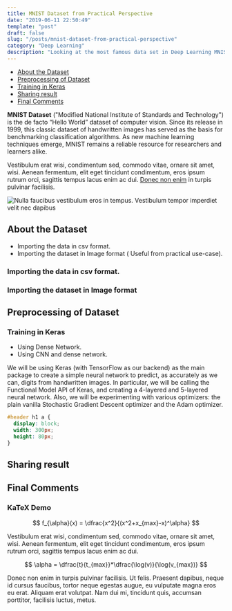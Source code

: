 ```yaml
---
title: MNIST Dataset from Practical Perspective
date: "2019-06-11 22:50:49"
template: "post"
draft: false
slug: "/posts/mnist-dataset-from-practical-perspective"
category: "Deep Learning"
description: "Looking at the most famous data set in Deep Learning MNIST Dataset from a practical perspective."
---
```


- [About the Dataset](#about-the-dataset)
- [Preprocessing of Dataset](#preprocessing-of-dataset)
- [Training in Keras](#training-in-keras)
- [Sharing result](#sharing-result)
- [Final Comments](#final-comments)


**MNIST Dataset** ("Modified National Institute of Standards and Technology") is the de facto “Hello World” dataset of computer vision. Since its release in 1999, this classic dataset of handwritten images has served as the basis for benchmarking classification algorithms. As new machine learning techniques emerge, MNIST remains a reliable resource for researchers and learners alike.

Vestibulum erat wisi, condimentum sed, commodo vitae, ornare sit amet, wisi. Aenean fermentum, elit eget tincidunt condimentum, eros ipsum rutrum orci, sagittis tempus lacus enim ac dui.  [Donec non enim](#) in turpis pulvinar facilisis.

![Nulla faucibus vestibulum eros in tempus. Vestibulum tempor imperdiet velit nec dapibus](/media/image-3.jpg)

## About the Dataset

+ Importing the data in csv format.
+ Importing the dataset in Image format ( Useful from practical use-case).

### Importing the data in csv format.
### Importing the dataset in Image format
## Preprocessing of Dataset



### Training in Keras

+ Using Dense Network.
+ Using CNN and dense network.

We will be using Keras (with TensorFlow as our backend) as the main package to create a simple neural network to predict, as accurately as we can, digits from handwritten images. In particular, we will be calling the Functional Model API of Keras, and creating a 4-layered and 5-layered neural network. Also, we will be experimenting with various optimizers: the plain vanilla Stochastic Gradient Descent optimizer and the Adam optimizer.

```css
#header h1 a {
  display: block;
  width: 300px;
  height: 80px;
}
```
## Sharing result


## Final Comments

### KaTeX Demo

$$
f_{\alpha}(x) = \dfrac{x^2}{(x^2+x_{max}-x)^\alpha}
$$

Vestibulum erat wisi, condimentum sed, commodo vitae, ornare sit amet, wisi. Aenean fermentum, elit eget tincidunt condimentum, eros ipsum rutrum orci, sagittis tempus lacus enim ac dui.

$$
\alpha = \dfrac{t}{t_{max}}*\dfrac{\log(v)}{\log(v_{max})}
$$

Donec non enim in turpis pulvinar facilisis. Ut felis. Praesent dapibus, neque id cursus faucibus, tortor neque egestas augue, eu vulputate magna eros eu erat. Aliquam erat volutpat. Nam dui mi, tincidunt quis, accumsan porttitor, facilisis luctus, metus.